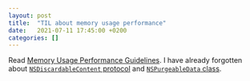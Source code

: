 ```yaml
---
layout: post
title:  "TIL about memory usage performance"
date:   2021-07-11 17:45:00 +0200
categories: []
---
```

Read [Memory Usage Performance Guidelines](https://developer.apple.com/library/archive/documentation/Performance/Conceptual/ManagingMemory/ManagingMemory.html#//apple_ref/doc/uid/10000160-SW1).
I have already forgotten about [`NSDiscardableContent` protocol](https://developer.apple.com/documentation/foundation/nsdiscardablecontent) and [`NSPurgeableData` class](https://developer.apple.com/documentation/foundation/nspurgeabledata).
